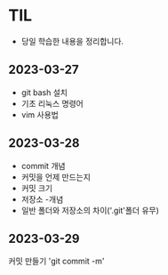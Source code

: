 # TIL
- 당일 학습한 내용을 정리합니다.

## 2023-03-27
- git bash 설치
- 기초 리눅스 명령어
- vim 사용법

## 2023-03-28
- commit 개념
 - 커밋을 언제 만드는지
 - 커밋 크기
- 저장소
 -개념
 - 일반 폴더와 저장소의 차이('.git'폴더 유무)

## 2023-03-29
커밋 만들기
'git commit -m'
